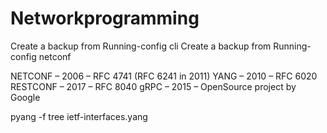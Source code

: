 # Networkprogramming
Create a backup from Running-config  cli
Create a backup from Running-config  netconf

NETCONF – 2006 – RFC 4741 (RFC 6241 in 2011)
YANG – 2010 – RFC 6020
RESTCONF – 2017 – RFC 8040
gRPC – 2015 – OpenSource project by Google


pyang -f tree ietf-interfaces.yang
